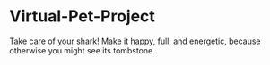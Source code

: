 # Virtual-Pet-Project
Take care of your shark! Make it happy, full, and energetic, because otherwise you might see its tombstone. 

